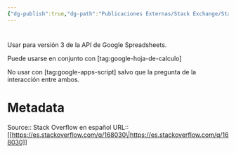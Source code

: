 ```yaml
---
{"dg-publish":true,"dg-path":"Publicaciones Externas/Stack Exchange/Stack Overflow en español/es.stackoverflow.com-168030.md","permalink":"/publicaciones-externas/stack-exchange/stack-overflow-en-espanol/es-stackoverflow-com-168030/","hide":true,"noteIcon":"\"0\"","created":"2024-04-03T12:49:10.626-06:00","updated":"2024-04-05T16:43:53.927-06:00"}
---
```


# 

Usar para versión 3 de la API de Google Spreadsheets.

Puede usarse en conjunto con [tag:google-hoja-de-calculo] 

No usar con [tag:google-apps-script] salvo que la pregunta de la interacción entre ambos.

# Metadata
Source:: Stack Overflow en español
URL:: [[https://es.stackoverflow.com/q/168030\|https://es.stackoverflow.com/q/168030]]

